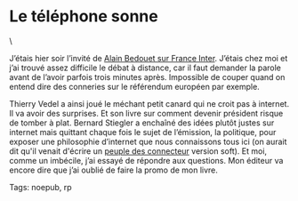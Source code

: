 # Le téléphone sonne

\ 

J’étais hier soir l’invité de [Alain Bedouet sur France Inter](http://www.radiofrance.fr/franceinter/em/letelephonesonne/avenir.php). J’étais chez moi et j’ai trouvé assez difficile le débat à distance, car il faut demander la parole avant de l’avoir parfois trois minutes après. Impossible de couper quand on entend dire des conneries sur le référendum européen par exemple.<span id="more-362"></span>

Thierry Vedel a ainsi joué le méchant petit canard qui ne croit pas à internet. Il va avoir des surprises. Et son livre sur comment devenir président risque de tomber à plat. Bernard Stiegler a enchaîné des idées plutôt justes sur internet mais quittant chaque fois le sujet de l’émission, la politique, pour exposer une philosophie d’internet que nous connaissons tous ici (on aurait dit qu'il venait d'écrire un [peuple des connecteur](http://blog.tcrouzet.com/le-peuple-des-connecteurs/) version soft). Et moi, comme un imbécile, j’ai essayé de répondre aux questions. Mon éditeur va encore dire que j’ai oublié de faire la promo de mon livre.

Tags: noepub, rp